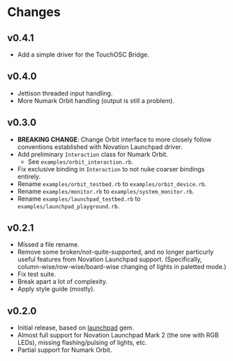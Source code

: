 # Changes

## v0.4.1

* Add a simple driver for the TouchOSC Bridge.


## v0.4.0

* Jettison threaded input handling.
* More Numark Orbit handling (output is still a problem).


## v0.3.0

* __BREAKING CHANGE__: Change Orbit interface to more closely follow conventions established with Novation Launchpad driver.
* Add preliminary `Interaction` class for Numark Orbit.
    * See `examples/orbit_interaction.rb`.
* Fix exclusive binding in `Interaction` to not nuke coarser bindings entirely.
* Rename `examples/orbit_testbed.rb` to `examples/orbit_device.rb`.
* Rename `examples/monitor.rb` to `examples/system_monitor.rb`.
* Rename `examples/launchpad_testbed.rb` to `examples/launchpad_playground.rb`.


## v0.2.1

* Missed a file rename.
* Remove some broken/not-quite-supported, and no longer particurly useful features from Novation Launchpad support.  (Specifically, column-wise/row-wise/board-wise changing of lights in paletted mode.)
* Fix test suite.
* Break apart a lot of complexity.
* Apply style guide (mostly).


## v0.2.0

* Initial release, based on [launchpad](https://github.com/thomasjachmann/launchpad) gem.
* Almost full support for Novation Launchpad Mark 2 (the one with RGB LEDs), missing flashing/pulsing of lights, etc.
* Partial support for Numark Orbit.
